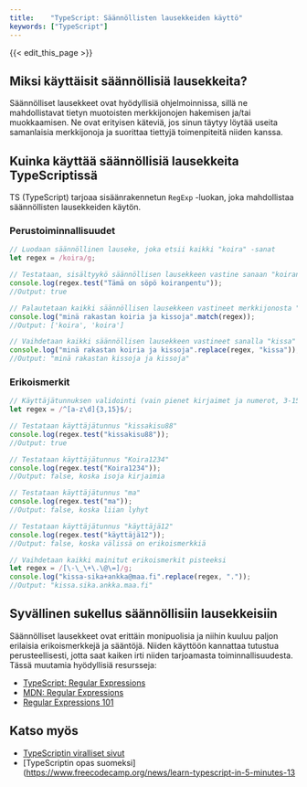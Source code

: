 ```yaml
---
title:    "TypeScript: Säännöllisten lausekkeiden käyttö"
keywords: ["TypeScript"]
---
```


{{< edit_this_page >}}

## Miksi käyttäisit säännöllisiä lausekkeita?

Säännölliset lausekkeet ovat hyödyllisiä ohjelmoinnissa, sillä ne mahdollistavat tietyn muotoisten merkkijonojen hakemisen ja/tai muokkaamisen. Ne ovat erityisen käteviä, jos sinun täytyy löytää useita samanlaisia merkkijonoja ja suorittaa tiettyjä toimenpiteitä niiden kanssa.

## Kuinka käyttää säännöllisiä lausekkeita TypeScriptissä

TS (TypeScript) tarjoaa sisäänrakennetun `RegExp` -luokan, joka mahdollistaa säännöllisten lausekkeiden käytön.

### Perustoiminnallisuudet

```TypeScript
// Luodaan säännöllinen lauseke, joka etsii kaikki "koira" -sanat
let regex = /koira/g;

// Testataan, sisältyykö säännöllisen lausekkeen vastine sanaan "koiranpentu"
console.log(regex.test("Tämä on söpö koiranpentu")); 
//Output: true

// Palautetaan kaikki säännöllisen lausekkeen vastineet merkkijonosta "minä rakastan koiria ja kissoja"
console.log("minä rakastan koiria ja kissoja".match(regex)); 
//Output: ['koira', 'koira']

// Vaihdetaan kaikki säännöllisen lausekkeen vastineet sanalla "kissa"
console.log("minä rakastan koiria ja kissoja".replace(regex, "kissa"));
//Output: "minä rakastan kissoja ja kissoja"
```

### Erikoismerkit

```TypeScript
// Käyttäjätunnuksen validointi (vain pienet kirjaimet ja numerot, 3-15 merkkiä pitkä)
let regex = /^[a-z\d]{3,15}$/;

// Testataan käyttäjätunnus "kissakisu88"
console.log(regex.test("kissakisu88")); 
//Output: true

// Testataan käyttäjätunnus "Koira1234"
console.log(regex.test("Koira1234")); 
//Output: false, koska isoja kirjaimia

// Testataan käyttäjätunnus "ma"
console.log(regex.test("ma")); 
//Output: false, koska liian lyhyt

// Testataan käyttäjätunnus "käyttäjä12"
console.log(regex.test("käyttäjä12")); 
//Output: false, koska välissä on erikoismerkkiä

// Vaihdetaan kaikki mainitut erikoismerkit pisteeksi
let regex = /[\-\_\+\.\@\=]/g;
console.log("kissa-sika+ankka@maa.fi".replace(regex, ".")); 
//Output: "kissa.sika.ankka.maa.fi"
```

## Syvällinen sukellus säännöllisiin lausekkeisiin

Säännölliset lausekkeet ovat erittäin monipuolisia ja niihin kuuluu paljon erilaisia erikoismerkkejä ja sääntöjä. Niiden käyttöön kannattaa tutustua perusteellisesti, jotta saat kaiken irti niiden tarjoamasta toiminnallisuudesta. Tässä muutamia hyödyllisiä resursseja:

- [TypeScript: Regular Expressions](https://www.typescriptlang.org/docs/handbook/regular-expressions.html)
- [MDN: Regular Expressions](https://developer.mozilla.org/en-US/docs/Web/JavaScript/Guide/Regular_Expressions)
- [Regular Expressions 101](https://regex101.com/)

## Katso myös

- [TypeScriptin viralliset sivut](https://www.typescriptlang.org/)
- [TypeScriptin opas suomeksi](https://www.freecodecamp.org/news/learn-typescript-in-5-minutes-13